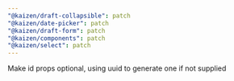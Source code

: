 ```yaml
---
"@kaizen/draft-collapsible": patch
"@kaizen/date-picker": patch
"@kaizen/draft-form": patch
"@kaizen/components": patch
"@kaizen/select": patch
---
```


Make id props optional, using uuid to generate one if not supplied
